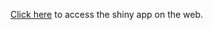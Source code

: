 [Click here](https://christopherrutherford.shinyapps.io/simulations/) to access the shiny app on the web.
